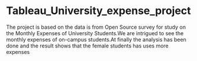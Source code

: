 # Tableau_University_expense_project
The project is based on the data is from Open Source survey for study on the Monthly Expenses of University Students.We are intrigued to see the monthly expenses of on-campus students.At finally the analysis has been done and the result shows that the female students has uses more expenses 
